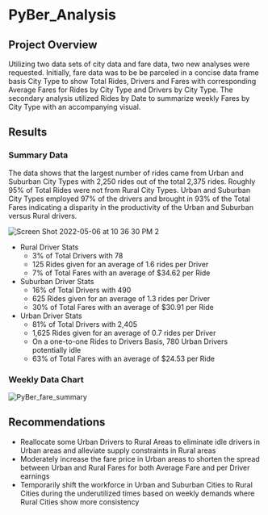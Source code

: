 # PyBer_Analysis
## Project Overview
Utilizing two data sets of city data and fare data, two new analyses were requested.  Initially, fare data was to be
be parceled in a concise data frame basis City Type to show Total Rides, Drivers and Fares with corresponding Average Fares for Rides by City Type and Drivers by City Type.  The secondary analysis utilized Rides by Date to summarize weekly Fares by City Type with an accompanying visual.
## Results
### Summary Data
The data shows that the largest number of rides came from Urban and Suburban City Types with 2,250 rides out of the total 2,375 rides.  Roughly 95% of Total Rides were not from Rural City Types.  Urban and Suburban City Types employed 97% of the drivers and brought in 93% of the Total Fares indicating a disparity in the productivity of the Urban and Suburban versus Rural drivers.

![Screen Shot 2022-05-06 at 10 36 30 PM 2](https://user-images.githubusercontent.com/98665941/167237039-de53e6db-b931-469e-bda8-8a6d4a692e74.png)
* Rural Driver Stats
  * 3% of Total Drivers with 78
  * 125 Rides given for an average of 1.6 rides per Driver
  * 7% of Total Fares with an average of $34.62 per Ride
* Suburban Driver Stats
  * 16% of Total Drivers with 490
  * 625 Rides given for an average of 1.3 rides per Driver
  * 30% of Total Fares with an average of $30.91 per Ride
* Urban Driver Stats
  *  81% of Total Drivers with 2,405
  *  1,625 Rides given for an average of 0.7 rides per Driver
  *  On a one-to-one Rides to Drivers Basis, 780 Urban Drivers potentially idle
  *  63% of Total Fares with an average of $24.53 per Ride
 
### Weekly Data Chart
![PyBer_fare_summary](https://user-images.githubusercontent.com/98665941/167237617-a4409910-b2bf-4786-8651-905d9c5f6a52.png)

## Recommendations
- Reallocate some Urban Drivers to Rural Areas to eliminate idle drivers in Urban areas and alleviate supply constraints in Rural areas
- Moderately increase the fare price in Urban areas to shorten the spread between Urban and Rural Fares for both Average Fare and per Driver earnings
- Temporarily shift the workforce in Urban and Suburban Cities to Rural Cities during the underutilized times based on weekly demands where Rural Cities show more consistency

